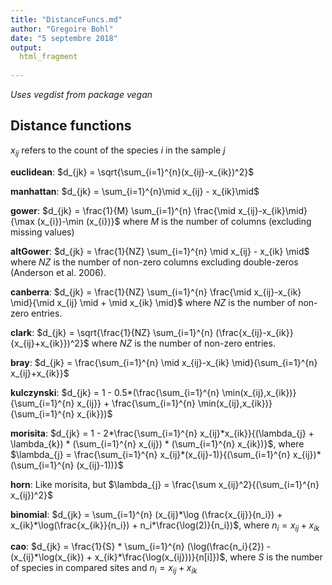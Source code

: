 ```yaml
---
title: "DistanceFuncs.md"
author: "Gregoire Bohl"
date: "5 septembre 2018"
output: 
  html_fragment
    
---
```

<div style="margin-bottom:100px;">

*Uses vegdist from package vegan*

## Distance functions

$x_{ij}$ refers to the count of the species $i$ in the sample $j$

**euclidean**: $d_{jk} = \sqrt{\sum_{i=1}^{n}(x_{ij}-x_{ik})^2}$

**manhattan**:	$d_{jk} = \sum_{i=1}^{n}\mid x_{ij} - x_{ik}\mid$

**gower**:	$d_{jk} = \frac{1}{M} \sum_{i=1}^{n} \frac{\mid x_{ij}-x_{ik}\mid}{\max (x_{i})-\min (x_{i})}$
 where $M$ is the number of columns (excluding missing values)
 
**altGower**:	$d_{jk} = \frac{1}{NZ} \sum_{i=1}^{n} \mid x_{ij} - x_{ik} \mid$
 where $NZ$ is the number of non-zero columns excluding double-zeros (Anderson et al. 2006).

**canberra**:	$d_{jk} = \frac{1}{NZ} \sum_{i=1}^{n} \frac{\mid x_{ij}-x_{ik} \mid}{\mid x_{ij} \mid + \mid x_{ik} \mid}$
 where $NZ$ is the number of non-zero entries.
 
**clark**:	$d_{jk} = \sqrt{\frac{1}{NZ} \sum_{i=1}^{n} (\frac{x_{ij}-x_{ik}}{x_{ij}+x_{ik}})^2}$
 where $NZ$ is the number of non-zero entries.

**bray**:	$d_{jk} = \frac{\sum_{i=1}^{n} \mid x_{ij}-x_{ik} \mid}{\sum_{i=1}^{n} x_{ij}+x_{ik}}$

**kulczynski**:	$d_{jk} = 1 - 0.5*(\frac{\sum_{i=1}^{n} \min(x_{ij},x_{ik})}{\sum_{i=1}^{n} x_{ij}} + \frac{\sum_{i=1}^{n} \min(x_{ij},x_{ik})}{\sum_{i=1}^{n} x_{ik}})$

**morisita**:	$d_{jk} = 1 - 2*\frac{\sum_{i=1}^{n} x_{ij}*x_{ik}}{(\lambda_{j} + \lambda_{k}) * (\sum_{i=1}^{n} x_{ij}) * (\sum_{i=1}^{n} x_{ik})}$, where
$\lambda_{j} = \frac{\sum_{i=1}^{n} x_{ij}*(x_{ij}-1)}{(\sum_{i=1}^{n} x_{ij})*(\sum_{i=1}^{n} (x_{ij}-1))}$

**horn**:	 Like morisita, but $\lambda_{j} = \frac{\sum x_{ij}^2}{(\sum_{i=1}^{n} x_{ij})^2}$

**binomial**:	$d_{jk} = \sum_{i=1}^{n} (x_{ij}*\log (\frac{x_{ij}}{n_i}) + x_{ik}*\log(\frac{x_{ik}}{n_i}) + n_i*\frac{\log(2)}{n_i})$,
 where $n_i = x_{ij} + x_{ik}$

**cao**:	$d_{jk} = \frac{1}{S} * \sum_{i=1}^{n} (\log(\frac{n_i}{2}) - (x_{ij}*\log(x_{ik}) + x_{ik}*\frac{\log(x_{ij}))}{n[i]})$,
 where $S$ is the number of species in compared sites and $n_i = x_{ij} + x_{ik}$
